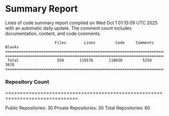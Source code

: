 # Summary Report
Lines of code summary report compiled on Wed Oct  1 01:15:09 UTC 2025 with an automatic daily update. The comment count includes documentation, content, and code comments.
```
                      Files        Lines         Code     Comments       Blanks
===============================================================================
===============================================================================
 Total                 550       119576       110650         5250         3676
===============================================================================
```

### Repository Count
===============================================================================

Public Repositories: 30
Private Repositories: 30
Total Repositories: 60

